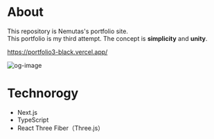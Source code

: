 # About
This repository is Nemutas's portfolio site.<br>
This portfolio is my third attempt. The concept is **simplicity** and **unity**.

https://portfolio3-black.vercel.app/

![og-image](https://user-images.githubusercontent.com/46724121/152943347-e8171677-ee37-42ab-80f9-60ed2135876d.png)

# Technorogy
* Next.js
* TypeScript
* React Three Fiber（Three.js）
